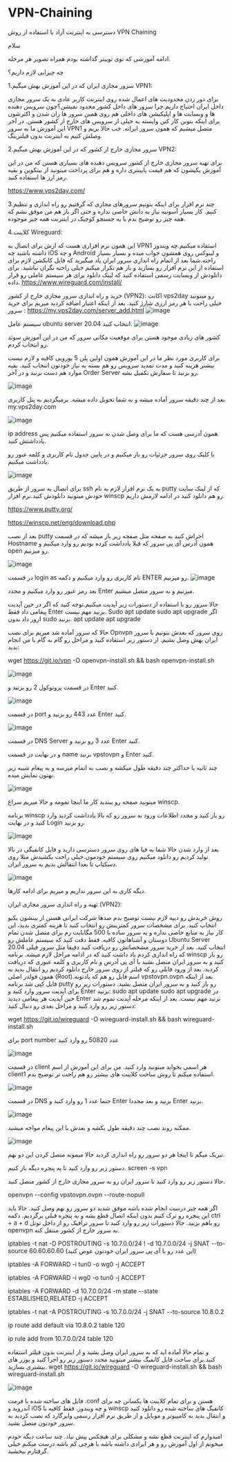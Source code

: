 # VPN-Chaining
دسترسی به اینترنت آزاد با استفاده از روش VPN Chaining

سلام

ادامه آموزشی که توی توییتر گذاشته بودم همراه تصویر هر مرحله.

چه چیزایی لازم داریم؟

1.سرور مجازی ایران که در این آموزش بهش میگیم VPN1:

برای دور زدن محدودیت های اعمال شده روی اینترنت کاربر عادی به یک سرور مجازی داخل ایران احتیاج داریم.چرا سرور های داخل کشور محدود نمیشن؟چون سرویس دهنده ها و وبسایت ها و اپلیکیشن های داخلی هم روی همین سرور ها ران شدن و اکثرشون برای اینکه بتونن کار کنن وابسته به خیلی از سرویس های خارج از کشور هستن.
در آخر این آموزش ما به سرور VPN1 متصل میشیم که همون سرور ایرانه. خب حالا بریم و وصلش کنیم به اینترنت بدون فیلترینگ.


2.سرور مجازی خارج از کشور که در این آموزش بهش میگیم VPN2:

برای تهیه سرور مجازی خارج از کشور سرویس دهنده های بسیاری هستن که من در این آموزش یکیشون که هم قیمت پایینتری داره و هم برای پرداخت میتونید از بیتکوین و بقیه رمز ارز ها استفاده کنید.

https://www.vps2day.com/

3.چند نرم افزار برای اینکه بتونیم سرورهای مجازی که گرفتیم رو راه اندازی و تنظیم کنیم. کار بسیار آسونیه نیاز به دانش خاصی نداره و حتی اگر باز هم من موفق نشم که همه چیز رو توضیح بدم با یه جستجو کوچیک در اینترنت همه چیز موجوده.

4.کلاینت Wireguard:

این همون نرم افزاری هست که ازش برای اتصال به VPN1 استفاده میکنیم.چه ویندوز داشته باشید چه iOS و چه Android و لینوکس روی همشون جواب میده و بسیار بسیار راحته.شما بعد از اتمام راه اندازی سرور ایران یاد میگیرید که فایل کانکشن لازم برای استفاده از این نرم افزار رو بسازید و باز هم تکرار میکنم خیلی راحته نگران نباشید.
برای دانلودش از وبسایت رسمی استفاده کنید که لینک دانلود برای هر سیستم عاملی رو قرار داده.
https://www.wireguard.com/install/

خرید و راه اندازی  سرور مجازی خارح از کشور (VPN2):
اکانت vps2day رو میتونید خیلی راحت با هر رمز ارزی شارژ کنید. بعد از اینکه اعتبار اضافه کردید میریم برای خرید سرور :
https://my.vps2day.com/server_add.html
![image](https://user-images.githubusercontent.com/105618808/168515438-8baa623b-94c7-467c-9cc5-c7e20da3fdd1.png)

سیستم عامل ubuntu server 20.04 انتخاب کنید.
![image](https://user-images.githubusercontent.com/105618808/168515709-29420de5-3c95-4a03-b27a-92f6c1779d86.png)


کشور های زیادی موجود هستن برای موقعیت مکانی سرور که من در این آموزش سوئد رو انتخاب کردم.

برای کاربری مورد نظر ما  در این آموزش همون اولین پلن 5 یورویی کافیه و لازم نیست بیشتر هزینه کنید و مدت تمدید سرویس رو هم بسته به نیاز خودتون انتخاب کنید.
بقیه موارد هم دست نزنید و در آخر Order Server رو بزنید تا سفارش تکمیل بشه.

![image](https://user-images.githubusercontent.com/105618808/168516587-c9a9cd2e-696c-4c7d-aae9-ba6ea19c70c9.png)


بعد از چند دقیقه سرور آماده میشه و به شما تحویل داده میشه. برمیگردیم به پنل کاربری my.vps2day.com

![image](https://user-images.githubusercontent.com/105618808/168516827-44a06e19-2962-4aab-b1f2-37c3fb427200.png)

ip address همون آدرسی هست که ما برای وصل شدن به سرور استفاده میکنیم پس یادداشتش کنید.

با کلیک روی سرور جزئیات رو باز میکنیم و در پایین جدول نام کاربری و کلمه عبور رو یادداشت میکنیم.

![image](https://user-images.githubusercontent.com/105618808/168517145-0c3a5dd1-ca38-4fa9-aac8-5f3a7b4d6833.png)

برای اتصال به سرور از طریق ssh به یک نرم افزار لازم به نام putty که از لینک سایت خودش میتونید دانلودش کنید.نرم افزار winscp رو هم دانلود کنید در ادامه لازمش داریم.

https://www.putty.org/

https://winscp.net/eng/download.php

بعد از نصب putty اجراش کنید یه صفحه مثل صفحه زیر باز میشه که در قسمت Hostname همون آدرس آی پی سرور که قبلا یادداشت کرده بودیم رو وارد میکنیم و open رو میزنیم. 


![image](https://user-images.githubusercontent.com/105618808/168518043-ab3066e1-acaa-4e90-ab19-03fe33d28f29.png)


 در قسمت login as نام کاربری رو وارد میکنیم و دکمه ENTER رو میزنیم.
 ![image](https://user-images.githubusercontent.com/105618808/168518294-5130cc40-905a-43b4-878b-23c18606ef95.png)


بعد رمز عبور رو وارد میکنیم و مجدد Enter میزنیم و به سرور متصل میشیم.

حالا سرور رو با استفاده از دستورات زیر آپدیت میکنیم.توجه کنید که اگر در حین آپدیت پیغامی داد فقط Enter بزنید مهم نیست.
Sudo apt update
sudo apt upgrade
اگر ارور داد بدون sudo بزنید.
apt update
apt upgrade

حالا که سرور آماده شد میریم برای نصب Opnvpn روی سرور که بعدش بتونیم با سرور ایران بهش وصل بشیم.
از دستور زیر استفاده کنید و مراحل رو گام به گام با من انجام بدید:

wget https://git.io/vpn -O openvpn-install.sh && bash openvpn-install.sh

![image](https://user-images.githubusercontent.com/105618808/168518912-fdb67d69-4514-4b01-9da4-b32f07186ef6.png)

در قسمت پروتوکول 2 رو بزنید و Enter کنید.


![image](https://user-images.githubusercontent.com/105618808/168519064-8f91423f-3fc7-4828-89f1-a09b8963e254.png)

در قسمت port عدد 443 رو بزنید و Enter کنید.

![image](https://user-images.githubusercontent.com/105618808/168519149-b6955a4d-2744-412b-98f1-05b3f4baf2c2.png)

در قسمت DNS Server عدد 3 رو بزنید و Enter کنید.

و در نهایت در قسمت name بزنید vpstovpn و Enter کنید.

چند ثانیه یا حداکثر چند دقیقه طول میکشه و نصب به اتمام میرسه و یه پیغام شبیه زیر بهتون نمایش میده.

![image](https://user-images.githubusercontent.com/105618808/168519395-2b99f8f3-4b33-43b8-88fe-fb1e7a3e02ea.png)

میتونید صفحه رو ببندید کار ما اینجا تمومه و حالا میریم سراغ winscp.

برنامه winscp رو باز کنید و مجدد اطلاعات ورود به سرور رو که بالا یادداشت کردید وارد کنید و در نهایت Login رو بزنید.

![image](https://user-images.githubusercontent.com/105618808/168519757-032d553c-85af-4586-8e57-4caa905756ba.png)

بعد از وارد شدن حالا شما به فیا های روی سرور دسترسی دارید و فایل کانفیگی در بالا تولید کردیم رو دانلود میکنیم روی سیستم خودمون.خیلی راحت بکشیدش مثلا روی دسکتاپ تا بعدا انتقالش بدیم به سرور ایران.


![image](https://user-images.githubusercontent.com/105618808/168536198-cdd23f03-c8a7-46a3-bc7a-f37b3b9b1f20.png)

دیگه کاری به این سرور نداریم و میریم برای ادامه کارها.

تهیه و راه اندازی سرور مجازی ایران (VPN2):

روش خریدش رو دیپه لازم نیست توضیح بدم صدها شرکت ایرانی هستن از بینشون یکیو انتخاب کنید.
برای مشخصات سرور کمترینش رو انتخاب کنید تا هزینه کمتری بدید، این کار نیاز به منابع خاصی نداره و یه سرور ساده با 500 مگابایت رم برای متصل شدن تمام دوستان و آشناهاتون کافیه.
فقط دقت کنید که سیستم عاملش رو Ubuntu Server 20.04 انتخاب کنید.
بعد از خرید سرور مشخصاتش رو دریافت کنید دقیقا مثل سرور قبلی که راه اندازی کردم یاد داشت کنید که در ادامه مراحل لازم میشه.
برنامه winscp رو باز کنید و به سرور ایران متصل بشید با آی پی آدرس و نام کاربری و کلمه عبوری که دریافت کردید.
بعد از ورود فایلی رو که قبلتر از روی سرور خارج دانلود کردیم رو انتقال بدید به همون فولدر اصلی (Root).اسم فایل رو هم که یادتونه vpstovpn.ovpn
بعد از اینکه فایل کپی شد برنامه putty رو باز کنید و به سرور ایران متصل بشید.
دستورات زیر رو برای آپدیت سرور وارد کنید و Enter بزنید:
sudo apt update
sudo apt upgrade 
در حین آپدیت هر پیغامی دیدید Enter بزنید مهم نیست.
بعد از اینکه مرحله آپدیت تموم شد دستور زیر رو وارد کنید و مراحل بعدی رو دنبال کنید:

wget https://git.io/wireguard -O wireguard-install.sh && bash wireguard-install.sh

برای port number عدد 50820 رو وارد کنید

![image](https://user-images.githubusercontent.com/105618808/168539758-5b4b641a-3297-4f57-81a0-e4ceb6c5e26c.png)

در قسمت client هر اسمی بخواید میتونید وارد کنید. من برای این آموزش از اسم client1 استفاده میکنم تا روش ساخت کلاینت های بیشتر رو هم راحت تر توضیح بدم.

![image](https://user-images.githubusercontent.com/105618808/168540156-86b292fb-e7ee-4680-8ef9-4de1cfdd96ac.png)

در قسمت DNS حتما عدد 1 رو وارد کنید و Enter بزنید و بعد مجددا Enter بزنید.

![image](https://user-images.githubusercontent.com/105618808/168540269-b5ddebd0-c198-40d3-8889-a125494b028d.png)

ممکنه روند نصب چند دقیقه طول بکشه و بعدش با این پیغام مواجه میشید.

![image](https://user-images.githubusercontent.com/105618808/168540590-e64d845c-00e2-4d03-8810-35fd57235686.png)

تبریک میگم تا اینجا هر دو سرور رو راه اندازی کردید حالا میمونه متصل کردن این دو بهم.

دستور زیر رو وارد کنید تا یه پنجره دیگه باز کنیم.
screen -s vpn

حالا دستور زیر رو وارد کنید تا سرور ایران رو به سرور مجازی خارج از کشور متصل کنید.

openvpn --config vpstovpn.ovpn --route-nopull

اگر همه چیز درست انجام شده باشه موفق شدید دو سرور رو بهم وصل کنید. حالا باید این پنجره رو ترک کنیم بدون اینکه اتصال قطع بشه و به پنجره قبلی برگردیم.
دکمه ctrl + a + d رو باهم بزنید.
حالا دستورات زیر رو وارد کنید تا سرور ترافیک رو از داخل تونل openvpn به سرور خارج از کشور منتقل کنه.

iptables -t nat -D POSTROUTING -s 10.7.0.0/24 ! -d 10.7.0.0/24 -j SNAT --to-source 60.60.60.60 (این عدد رو با آی پی سرور ایران خودتون عوض کنید)

iptables -A FORWARD -i tun0 -o wg0 -j ACCEPT

iptables -A FORWARD -i wg0 -o tun0 -j ACCEPT 

iptables -A FORWARD -d 10.7.0.0/24 -m state --state ESTABLISHED,RELATED -j ACCEPT

iptables -t nat -A POSTROUTING -s 10.7.0.0/24 -j SNAT --to-source 10.8.0.2

ip route add default via 10.8.0.2 table 120 

ip rule add from 10.7.0.0/24 table 120 

و تمام حالا آماده اید که به سرور ایران وصل بشید و از اینترنت بدون فیلتر استفاده کنید.برای ساخت فایل کانفیگ بیشتر میتونید مجدد دستور زیر رو اجرا کنید و یوزر های بیشتری بسازید.
wget https://git.io/wireguard -O wireguard-install.sh && bash wireguard-install.sh

![image](https://user-images.githubusercontent.com/105618808/168543062-77f6f538-fd67-4fa4-b20c-79c29b6de1c6.png)

فایل های ساخته شده با فرمت .conf هستن و برای تمام کلاینت ها یکسانن چه برای آندروید و iOS و چه ویندوز. فقط کافیه با winscp کانفیگ های ساخته شده رو دانلود کنید و انتقال بدید به کامپیوتر و موبایل و از طریق نرم افزار رسمی وایرگارد که نصب کردید به سرور خودتون متصل بشید.

امیدوارم که اینترنت قطع نشه و مشکلی برای هیچکس پیش نیاد. چند ساعت دیگه خودم میخونم از اول آموزش رو و هر ایرادی داشته باشه یا هرچی کم باشه درست میکنم خیلی گرفتارم ببخشید.



